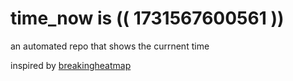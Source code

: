 # time_now is (( 1731567600561 ))

an automated repo that shows the currnent time

inspired by [breakingheatmap](https://github.com/breakingheatmap/breakingheatmap)
